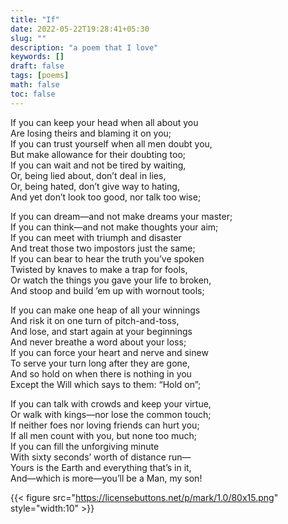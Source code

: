 ```yaml
---
title: "If"
date: 2022-05-22T19:28:41+05:30
slug: ""
description: "a poem that I love"
keywords: []
draft: false
tags: [poems]
math: false
toc: false
---
```

If you can keep your head when all about you\
   Are losing theirs and blaming it on you;\
If you can trust yourself when all men doubt you,\
   But make allowance for their doubting too;\
If you can wait and not be tired by waiting,\
   Or, being lied about, don’t deal in lies,\
Or, being hated, don’t give way to hating,\
   And yet don’t look too good, nor talk too wise;

If you can dream—and not make dreams your master;\
   If you can think—and not make thoughts your aim;\
If you can meet with triumph and disaster\
   And treat those two impostors just the same;\
If you can bear to hear the truth you’ve spoken\
   Twisted by knaves to make a trap for fools,\
Or watch the things you gave your life to broken,\
   And stoop and build ’em up with wornout tools;

If you can make one heap of all your winnings\
   And risk it on one turn of pitch-and-toss,\
And lose, and start again at your beginnings\
   And never breathe a word about your loss;\
If you can force your heart and nerve and sinew\
   To serve your turn long after they are gone,\
And so hold on when there is nothing in you\
   Except the Will which says to them: “Hold on”;

If you can talk with crowds and keep your virtue,\
   Or walk with kings—nor lose the common touch;\
If neither foes nor loving friends can hurt you;\
   If all men count with you, but none too much;\
If you can fill the unforgiving minute\
With sixty seconds’ worth of distance run—\
   Yours is the Earth and everything that’s in it,\
And—which is more—you’ll be a Man, my son!



{{< figure src="https://licensebuttons.net/p/mark/1.0/80x15.png" style="width:10" >}}